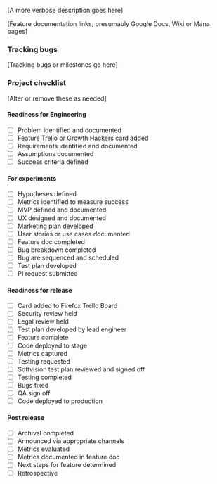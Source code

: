 [A more verbose description goes here]

[Feature documentation links, presumably Google Docs, Wiki or Mana pages]

### Tracking bugs

[Tracking bugs or milestones go here]

### Project checklist

[Alter or remove these as needed]

#### Readiness for Engineering

* [ ] Problem identified and documented
* [ ] Feature Trello or Growth Hackers card added
* [ ] Requirements identified and documented
* [ ] Assumptions documented
* [ ] Success criteria defined

#### For experiments

* [ ] Hypotheses defined
* [ ] Metrics identified to measure success
* [ ] MVP defined and documented
* [ ] UX designed and documented
* [ ] Marketing plan developed
* [ ] User stories or use cases documented
* [ ] Feature doc completed
* [ ] Bug breakdown completed
* [ ] Bug are sequenced and scheduled
* [ ] Test plan developed
* [ ] PI request submitted

#### Readiness for release

* [ ] Card added to Firefox Trello Board
* [ ] Security review held
* [ ] Legal review held
* [ ] Test plan developed by lead engineer
* [ ] Feature complete
* [ ] Code deployed to stage
* [ ] Metrics captured
* [ ] Testing requested
* [ ] Softvision test plan reviewed and signed off
* [ ] Testing completed
* [ ] Bugs fixed
* [ ] QA sign off
* [ ] Code deployed to production

#### Post release

* [ ] Archival completed
* [ ] Announced via appropriate channels
* [ ] Metrics evaluated
* [ ] Metrics documented in feature doc
* [ ] Next steps for feature determined
* [ ] Retrospective